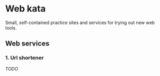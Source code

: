 # Web kata

Small, self-contained practice sites and services for trying out new web tools.

## Web services

### 1. Url shortener

_TODO_
